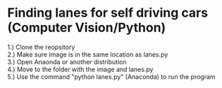 # Finding lanes for self driving cars (Computer Vision/Python)

1.) Clone the reopsitory\
2.) Make sure image is in the same location as lanes.py\
3.) Open Anaonda or another distribution\
4.) Move to the folder with the image and lanes.py\
5.) Use the command "python lanes.py" (Anaconda) to run the program
